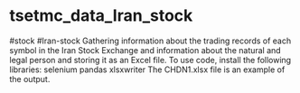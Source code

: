 # tsetmc_data_Iran_stock
#stock
#Iran-stock 
Gathering information about the trading records of each symbol in the Iran Stock Exchange and information about the natural and legal person and storing it as an Excel file.
To use code, install the following libraries:
selenium 
pandas
xlsxwriter
The CHDN1.xlsx file is an example of the output.
